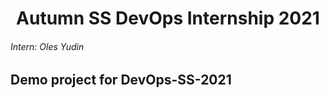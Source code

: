 # <div align="center">Autumn SS DevOps Internship 2021</div>
###### Intern: Oles Yudin
## Demo project for DevOps-SS-2021
